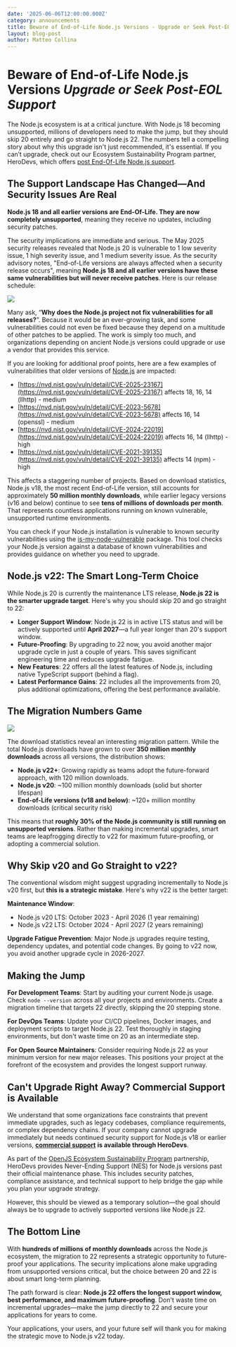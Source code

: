 ```yaml
---
date: '2025-06-06T12:00:00.000Z'
category: announcements
title: Beware of End-of-Life Node.js Versions - Upgrade or Seek Post-EOL Support
layout: blog-post
author: Matteo Collina
---
```


# Beware of End-of-Life Node.js Versions _Upgrade or Seek Post-EOL Support_

The Node.js ecosystem is at a critical juncture. With Node.js 18 becoming unsupported, millions of developers need to make the jump, but they should skip 20 entirely and go straight to Node.js 22. The numbers tell a compelling story about why this upgrade isn't just recommended, it's essential. If you can’t upgrade, check out our Ecosystem Sustainability Program partner, HeroDevs, which offers [post End-Of-Life Node.js support](https://www.herodevs.com/support/node-nes).

## The Support Landscape Has Changed—And Security Issues Are Real

**Node.js 18 and all earlier versions are End-Of-Life. They are now completely unsupported**, meaning they receive no updates, including security patches.

The security implications are immediate and serious. The May 2025 security releases revealed that Node.js 20 is vulnerable to 1 low severity issue, 1 high severity issue, and 1 medium severity issue. As the security advisory notes, "End-of-Life versions are always affected when a security release occurs", meaning **Node.js 18 and all earlier versions have these same vulnerabilities but will never receive patches**. Here is our release schedule:

![][image1]

Many ask, “**Why does the Node.js project not fix vulnerabilities for all releases?**”. Because it would be an ever-growing task, and some vulnerabilities could not even be fixed because they depend on a multitude of other patches to be applied. The work is simply too much, and organizations depending on ancient Node.js versions could upgrade or use a vendor that provides this service.

If you are looking for additional proof points, here are a few examples of vulnerabilities that older versions of [Node.js](http://Node.js) are impacted:

- [https://nvd.nist.gov/vuln/detail/CVE-2025-23167](https://nvd.nist.gov/vuln/detail/CVE-2025-23167) affects 18, 16, 14 (llhttp) \- medium
- [https://nvd.nist.gov/vuln/detail/CVE-2023-5678](https://nvd.nist.gov/vuln/detail/CVE-2023-5678) affects 16, 14 (openssl) \- medium
- [https://nvd.nist.gov/vuln/detail/CVE-2024-22019](https://nvd.nist.gov/vuln/detail/CVE-2024-22019) affects 16, 14 (llhttp) \- high
- [https://nvd.nist.gov/vuln/detail/CVE-2021-39135](https://nvd.nist.gov/vuln/detail/CVE-2021-39135) affects 14 (npm) \- high

This affects a staggering number of projects. Based on download statistics, Node.js v18, the most recent End-of-Life version, still accounts for approximately **50 million monthly downloads**, while earlier legacy versions (v16 and below) continue to see **tens of millions of downloads per month**. That represents countless applications running on known vulnerable, unsupported runtime environments.

You can check if your Node.js installation is vulnerable to known security
vulnerabilities using the [is-my-node-vulnerable](https://github.com/nodejs/is-my-node-vulnerable)
package. This tool checks your Node.js version against a database of known
vulnerabilities and provides guidance on whether you need to upgrade.

## Node.js v22: The Smart Long-Term Choice

While Node.js 20 is currently the maintenance LTS release, **Node.js 22 is the smarter upgrade target**. Here's why you should skip 20 and go straight to 22:

- **Longer Support Window**: Node.js 22 is in active LTS status and will be actively supported until **April 2027**—a full year longer than 20's support window.
- **Future-Proofing**: By upgrading to 22 now, you avoid another major upgrade cycle in just a couple of years. This saves significant engineering time and reduces upgrade fatigue.
- **New Features**: 22 offers all the latest features of Node.js, including native TypeScript support (behind a flag).
- **Latest Performance Gains**: 22 includes all the improvements from 20, plus additional optimizations, offering the best performance available.

## The Migration Numbers Game

![][image2]

The download statistics reveal an interesting migration pattern. While the total Node.js downloads have grown to over **350 million monthly downloads** across all versions, the distribution shows:

- **Node.js v22+**: Growing rapidly as teams adopt the future-forward approach, with 120 million downloads.
- **Node.js v20**: \~100 million monthly downloads (solid but shorter lifespan)
- **End-of-Life versions (v18 and below)**: \~120+ million montlhy downloads (critical security risk)

This means that **roughly 30% of the Node.js community is still running on unsupported versions**. Rather than making incremental upgrades, smart teams are leapfrogging directly to v22 for maximum future-proofing, or adopting a commercial solution.

## **Why Skip v20 and Go Straight to v22?**

The conventional wisdom might suggest upgrading incrementally to Node.js v20 first, but **this is a strategic mistake**. Here's why v22 is the better target:

**Maintenance Window**:

- Node.js v20 LTS: October 2023 \- April 2026 (1 year remaining)
- Node.js v22 LTS: October 2024 \- April 2027 (2 years remaining)

**Upgrade Fatigue Prevention**: Major Node.js upgrades require testing, dependency updates, and potential code changes. By going to v22 now, you avoid another upgrade cycle in 2026-2027.

## Making the Jump

**For Development Teams**: Start by auditing your current Node.js usage. Check `node --version` across all your projects and environments. Create a migration timeline that targets 22 directly, skipping the 20 stepping stone.

**For DevOps Teams**: Update your CI/CD pipelines, Docker images, and deployment scripts to target Node.js 22\. Test thoroughly in staging environments, but don't waste time on 20 as an intermediate step.

**For Open Source Maintainers**: Consider requiring Node.js 22 as your minimum version for new major releases. This positions your project at the forefront of the ecosystem and provides the longest support runway.

## Can't Upgrade Right Away? Commercial Support is Available

We understand that some organizations face constraints that prevent immediate upgrades, such as legacy codebases, compliance requirements, or complex dependency chains. If your company cannot upgrade immediately but needs continued security support for Node.js v18 or earlier versions, [**commercial support**](https://www.herodevs.com/support/node-nes?utm_source=NodeJS+&utm_medium=Link&utm_campaign=Blog_18_eol_support) **is available through HeroDevs**.

As part of the [OpenJS Ecosystem Sustainability Program](https://openjsf.org/partners) partnership, HeroDevs provides Never-Ending Support (NES) for Node.js versions past their official maintenance phase. This includes security patches, compliance assistance, and technical support to help bridge the gap while you plan your upgrade strategy.

However, this should be viewed as a temporary solution—the goal should always be to upgrade to actively supported versions like Node.js 22\.

## The Bottom Line

With **hundreds of millions of monthly downloads** across the Node.js ecosystem, the migration to 22 represents a strategic opportunity to future-proof your applications. The security implications alone make upgrading from unsupported versions critical, but the choice between 20 and 22 is about smart long-term planning.

The path forward is clear: **Node.js 22 offers the longest support window, best performance, and maximum future-proofing**. Don't waste time on incremental upgrades—make the jump directly to 22 and secure your applications for years to come.

Your applications, your users, and your future self will thank you for making the strategic move to Node.js v22 today.

[image1]: /static/images/blog/announcements/2025-eol-node-graph.png
[image2]: /static/images/blog/announcements/2025-release-schedule.svg
